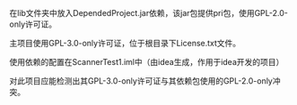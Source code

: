 在lib文件夹中放入DependedProject.jar依赖，该jar包提供pri包，使用GPL-2.0-only许可证。

主项目使用GPL-3.0-only许可证，位于根目录下License.txt文件。

使用依赖的配置在ScannerTest1.iml中（由idea生成，作用于idea开发的项目）

对此项目应能检测出其GPL-3.0-only许可证与其依赖包使用的GPL-2.0-only冲突。